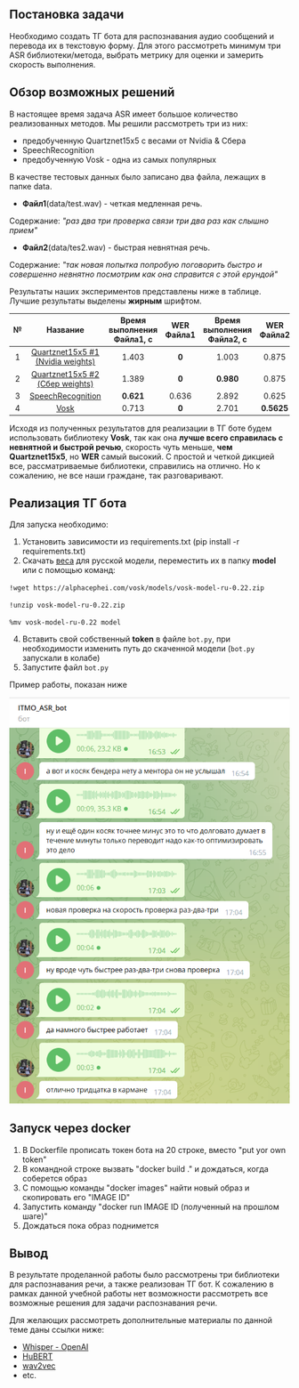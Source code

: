 ## Постановка задачи

 Необходимо создать ТГ бота для распознавания аудио сообщений и перевода их в текстовую форму. Для этого рассмотреть минимум три ASR библиотеки/метода, выбрать метрику для оценки и замерить скорость выполнения.

## Обзор возможных решений

В настоящее время задача ASR имеет большое количество реализованных методов. Мы решили рассмотреть три из них:
* предобученную Quartznet15x5 с весами от Nvidia & Сбера
* SpeechRecognition
* предобученную Vosk - одна из самых популярных

В качестве тестовых данных было записано два файла, лежащих в папке data.

* **Файл1**(data/test.wav) - четкая медленная речь. 

Содержание: *"раз два три проверка связи три два раз как слышно прием"*

* **Файл2**(data/tes2.wav) - быстрая невнятная речь. 

Содержание: *"так новая попытка попробую поговорить быстро и совершенно невнятно посмотрим как она справится с этой ерундой"*

Результаты наших экспериментов представлены ниже в таблице. Лучшие результаты выделены **жирным** шрифтом.

| №   | Название  |Время выполнения Файла1, с  | WER Файла1 | Время выполнения Файла2, с   | WER Файла2  |
|:---:|:---:      |:---:                       |:---:       |:---:                         |:---:        |
| 1   | [Quartznet15x5 #1 (Nvidia weights)](experiments/nemo_asr.ipynb) | 1.403  | **0**  | 1.003   | 0.875   |
| 2   | [Quartznet15x5 #2 (Сбер weights)](experiments/nemo_asr.ipynb)   | 1.389  | **0**  | **0.980**   | 0.875   |
| 3   | [SpeechRecognition](experiments/speech_recognition.ipynb)  | **0.621**  | 0.636  | 2.892   | 0.625   |
| 4   | [Vosk](experiments/vosk_final.ipynb) | 0.713  | **0**  | 2.701                     | **0.5625**  |

Исходя из полученных результатов для реализации в ТГ боте будем использовать библиотеку **Vosk**, так как она **лучше всего справилась с невнятной и быстрой речью**, скорость чуть меньше, **чем Quartznet15x5**, но **WER** самый высокий. С простой и четкой дикцией все, рассматриваемые библиотеки, справились на отлично. Но к сожалению, не все наши граждане, так разговаривают.

## Реализация ТГ бота

Для запуска необходимо:
1. Установить зависимости из requirements.txt (pip install -r requirements.txt)
2. Скачать [веса](https://alphacephei.com/vosk/models/vosk-model-ru-0.22.zip) для русской модели, переместить их в папку **model**
или с помощью команд:

`!wget https://alphacephei.com/vosk/models/vosk-model-ru-0.22.zip`

`!unzip vosk-model-ru-0.22.zip`

`%mv vosk-model-ru-0.22 model`

4. Вставить свой собственный **token** в файле `bot.py`, при необходимости изменить путь до скаченной модели (`bot.py` запускали в колабе)
5. Запустите файл `bot.py`

Пример работы, показан ниже

<p align="center"><img src="./data/result.png"\></p>

## Запуск через docker
1) В Dockerfile прописать токен бота на 20 строке, вместо "put yor own token"
2) В командной строке вызвать "docker build ." и дождаться, когда соберется образ
3) С помощью команды "docker images" найти новый образ и скопировать его "IMAGE ID"
4) Запустить команду "docker run IMAGE ID (полученный на прошлом шаге)" 
5) Дождаться пока образ поднимется

## Вывод 

В результате проделанной работы было рассмотрены три библиотеки для распознавания речи, а также реализован ТГ бот.
К сожалению в рамках данной учебной работы нет возможности рассмотреть все возможные решения для задачи распознавания речи.

Для желающих рассмотреть дополнительные материалы по данной теме даны ссылки ниже:

* [Whisper - OpenAI](https://openai.com/blog/whisper/)
* [HuBERT](https://huggingface.co/docs/transformers/model_doc/hubert)
* [wav2vec](https://arxiv.org/abs/2006.11477)
* etc.

